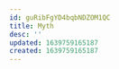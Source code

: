 ```yaml
---
id: guRibFgYD4bqbNDZOM1QC
title: Myth
desc: ''
updated: 1639759165187
created: 1639759165187
---
```


